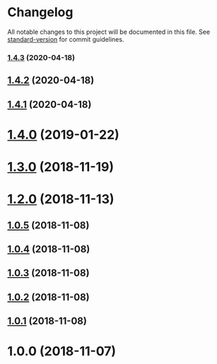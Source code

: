 # Changelog

All notable changes to this project will be documented in this file. See [standard-version](https://github.com/conventional-changelog/standard-version) for commit guidelines.

### [1.4.3](https://github.com/phux/pomogoro/compare/v1.4.2...v1.4.3) (2020-04-18)

## [1.4.2](https://github.com-phux/phux/pomogoro/compare/v1.4.1...v1.4.2) (2020-04-18)



## [1.4.1](https://github.com-phux/phux/pomogoro/compare/v1.4.0...v1.4.1) (2020-04-18)



# [1.4.0](https://github.com-phux/phux/pomogoro/compare/v1.3.0...v1.4.0) (2019-01-22)



# [1.3.0](https://github.com-phux/phux/pomogoro/compare/v1.2.0...v1.3.0) (2018-11-19)



# [1.2.0](https://github.com-phux/phux/pomogoro/compare/v1.1.0...v1.2.0) (2018-11-13)



## [1.0.5](https://github.com-phux/phux/pomogoro/compare/v1.0.4...v1.0.5) (2018-11-08)



## [1.0.4](https://github.com-phux/phux/pomogoro/compare/v1.0.3...v1.0.4) (2018-11-08)



## [1.0.3](https://github.com-phux/phux/pomogoro/compare/v1.0.2...v1.0.3) (2018-11-08)



## [1.0.2](https://github.com-phux/phux/pomogoro/compare/v1.0.1...v1.0.2) (2018-11-08)



## [1.0.1](https://github.com-phux/phux/pomogoro/compare/v1.0.0...v1.0.1) (2018-11-08)



# 1.0.0 (2018-11-07)
